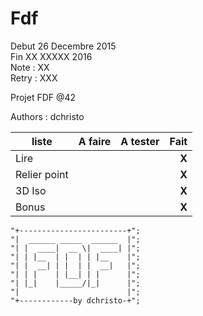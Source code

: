 # Fdf
Debut 26 Decembre 2015  
Fin XX XXXXX 2016  
Note : XX  
Retry : XXX  

Projet FDF @42

Authors : dchristo

liste     | A faire | A tester | Fait
----------|:--------|:--------:|-----:
Lire | | | **X**
Relier point | | | **X**
3D Iso | | | **X**
Bonus | | | **X**


	"+------------------------+";
	"|  ______ _____  ______  |";
	"| |  ____|  __ \|  ____| |";
	"| | |__  | |  | | |__    |";
	"| |  __| | |  | |  __|   |";
	"| | |    | |__| | |      |";
	"| |_|    |_____/|_|      |";
	"|                        |";
	"+------------by dchristo-+";

